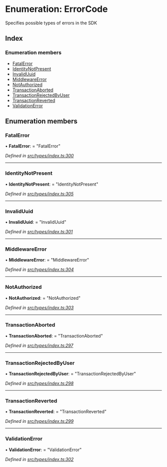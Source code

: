 # Enumeration: ErrorCode

Specifies possible types of errors in the SDK

## Index

### Enumeration members

* [FatalError](errorcode.md#fatalerror)
* [IdentityNotPresent](errorcode.md#identitynotpresent)
* [InvalidUuid](errorcode.md#invaliduuid)
* [MiddlewareError](errorcode.md#middlewareerror)
* [NotAuthorized](errorcode.md#notauthorized)
* [TransactionAborted](errorcode.md#transactionaborted)
* [TransactionRejectedByUser](errorcode.md#transactionrejectedbyuser)
* [TransactionReverted](errorcode.md#transactionreverted)
* [ValidationError](errorcode.md#validationerror)

## Enumeration members

###  FatalError

• **FatalError**: = "FatalError"

*Defined in [src/types/index.ts:300](https://github.com/PolymathNetwork/polymesh-sdk/blob/5266b72/src/types/index.ts#L300)*

___

###  IdentityNotPresent

• **IdentityNotPresent**: = "IdentityNotPresent"

*Defined in [src/types/index.ts:305](https://github.com/PolymathNetwork/polymesh-sdk/blob/5266b72/src/types/index.ts#L305)*

___

###  InvalidUuid

• **InvalidUuid**: = "InvalidUuid"

*Defined in [src/types/index.ts:301](https://github.com/PolymathNetwork/polymesh-sdk/blob/5266b72/src/types/index.ts#L301)*

___

###  MiddlewareError

• **MiddlewareError**: = "MiddlewareError"

*Defined in [src/types/index.ts:304](https://github.com/PolymathNetwork/polymesh-sdk/blob/5266b72/src/types/index.ts#L304)*

___

###  NotAuthorized

• **NotAuthorized**: = "NotAuthorized"

*Defined in [src/types/index.ts:303](https://github.com/PolymathNetwork/polymesh-sdk/blob/5266b72/src/types/index.ts#L303)*

___

###  TransactionAborted

• **TransactionAborted**: = "TransactionAborted"

*Defined in [src/types/index.ts:297](https://github.com/PolymathNetwork/polymesh-sdk/blob/5266b72/src/types/index.ts#L297)*

___

###  TransactionRejectedByUser

• **TransactionRejectedByUser**: = "TransactionRejectedByUser"

*Defined in [src/types/index.ts:298](https://github.com/PolymathNetwork/polymesh-sdk/blob/5266b72/src/types/index.ts#L298)*

___

###  TransactionReverted

• **TransactionReverted**: = "TransactionReverted"

*Defined in [src/types/index.ts:299](https://github.com/PolymathNetwork/polymesh-sdk/blob/5266b72/src/types/index.ts#L299)*

___

###  ValidationError

• **ValidationError**: = "ValidationError"

*Defined in [src/types/index.ts:302](https://github.com/PolymathNetwork/polymesh-sdk/blob/5266b72/src/types/index.ts#L302)*
